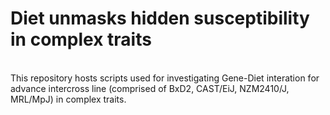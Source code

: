 <h1>Diet unmasks hidden susceptibility in complex traits</h1>
<br>This repository hosts scripts used for investigating Gene-Diet interation for advance intercross line (comprised of BxD2, CAST/EiJ, NZM2410/J, MRL/MpJ) in complex traits.</br>
